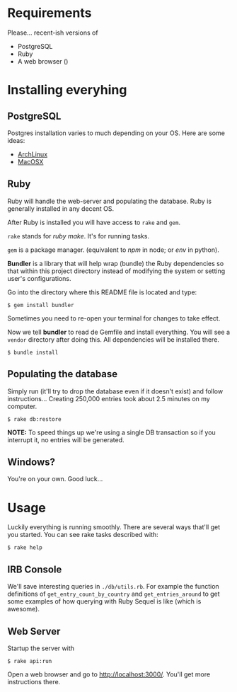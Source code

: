 # Requirements

Please... recent-ish versions of

- PostgreSQL
- Ruby
- A web browser ()

# Installing everyhing

## PostgreSQL

Postgres installation varies to much depending on your OS. Here are some ideas:

- [ArchLinux](https://wiki.archlinux.org/index.php/PostgreSQL)
- [MacOSX](http://www.postgresql.org/download/macosx/)


## Ruby

Ruby will handle the web-server and populating the database. Ruby is
generally installed in any decent OS.

After Ruby is installed you will have access to ``rake`` and ``gem``.

``rake`` stands for *ruby make*. It's for running tasks.

``gem`` is a package manager. (equivalent to *npm* in node; or *env* in python).


__Bundler__ is a library that will help wrap (bundle) the Ruby dependencies
so that within this project directory instead of modifying the system
or setting user's configurations.

Go into the directory where this README file is located and type:

    $ gem install bundler

Sometimes you need to re-open your terminal for changes to take effect.

Now we tell __bundler__ to read de Gemfile and install everything. You
will see a ``vendor`` directory after doing this. All dependencies
will be installed there.

    $ bundle install


## Populating the database

Simply run (it'll try to drop the database even if it doesn't exist)
and follow instructions... Creating 250,000 entries took about 2.5
minutes on my computer.

    $ rake db:restore

**NOTE:** To speed things up we're using a single DB transaction so if
you interrupt it, no entries will be generated.


## Windows?

You're on your own. Good luck...


# Usage

Luckily everything is running smoothly. There are several ways that'll get
you started. You can see rake tasks described with:

    $ rake help


## IRB Console

We'll save interesting queries in ``./db/utils.rb``. For example
the function definitions of ``get_entry_count_by_country`` and
``get_entries_around`` to get some examples of how querying with
Ruby Sequel is like (which is awesome).


## Web Server

Startup the server with

    $ rake api:run

Open a web browser and go to
[http://localhost:3000/](http://localhost:3000/). You'll get
more instructions there.
